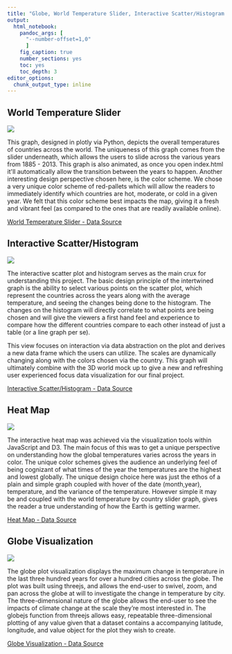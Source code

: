 ```yaml
---
title: "Globe, World Temperature Slider, Interactive Scatter/Histogram plot, and Heat Map markdown"
output: 
  html_notebook:
    pandoc_args: [
      "--number-offset=1,0"
      ]
    fig_caption: true
    number_sections: yes
    toc: yes
    toc_depth: 3
editor_options: 
  chunk_output_type: inline
---
```


## World Temperature Slider

<img src="global_temperature.png">

This graph, designed in plotly via Python, depicts the overall temperatures of countries across the world. The uniqueness of this graph comes from the slider underneath, which allows the users to slide across the various years from 1885 - 2013. This graph is also animated, as once you open index.html it'll automatically allow the transition between the years to happen. Another interesting design perspective chosen here, is the color scheme. We chose a very unique color scheme of red-pallets which will allow the readers to immediately identify which countries are hot, moderate, or cold in a given year. We felt that this color scheme best impacts the map, giving it a fresh and vibrant feel (as compared to the ones that are readily available online).

[World Temperature Slider - Data Source](https://www.kaggle.com/datasets/berkeleyearth/climate-change-earth-surface-temperature-data
)


## Interactive Scatter/Histogram 

<img src="innovative_view1.png">

The interactive scatter plot and histogram serves as the main crux for understanding this project. The basic design principle of the intertwined graph is the ability to select various points on the scatter plot, which represent the countries across the years along with the average temperature, and seeing the changes being done to the histogram. The changes on the histogram will directly correlate to what points are being chosen and will give the viewers a first hand feel and experience to compare how the different countries compare to each other instead of just a table (or a line graph per se).

This view focuses on interaction via data abstraction on the plot and derives a new data frame which the users can utilize. The scales are dynamically changing along with the colors chosen via the country. This graph will ultimately combine with the 3D world mock up to give a new and refreshing user experienced focus data visualization for our final project.

[Interactive Scatter/Histogram  - Data Source](https://www.kaggle.com/datasets/berkeleyearth/climate-change-earth-surface-temperature-data
)
 
## Heat Map

<img src="heatmap.png">

The interactive heat map was achieved via the visualization tools within JavaScript and D3. The main focus of this was to get a unique perspective on understanding how the global temperatures varies across the years in color. The unique color schemes gives the audience an underlying feel of being cognizant of what times of the year the temperatures are the highest and lowest globally. The unique design choice here was just the ethos of a plain and simple graph coupled with hover of the date (month,year), temperature, and the variance of the temperature. However simple it may be and coupled with the world temperature by country slider graph, gives the reader a true understanding of how the Earth is getting warmer.

[Heat Map  - Data Source](https://github.com/freeCodeCamp/ProjectReferenceData)


## Globe Visualization

<img src="innovative_view2.png">

The globe plot visualization displays the maximum change in temperature in the last three hundred years for over a hundred cities across the globe. The plot was built using threejs, and allows the end-user to swivel, zoom, and pan across the globe at will to investigate the change in temperature by city. The three-dimensional nature of the globe allows the end-user to see the impacts of climate change at the scale they’re most interested in. The globejs function from threejs allows easy, repeatable three-dimensional plotting of any value given that a dataset contains a accompanying latitude, longitude, and value object for the plot they wish to create. 

[Globe Visualization  - Data Source](https://www.kaggle.com/datasets/berkeleyearth/climate-change-earth-surface-temperature-data
)
